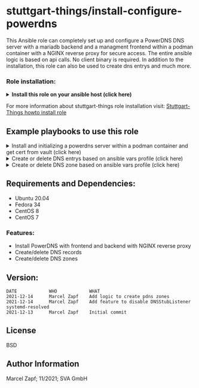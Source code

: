 # stuttgart-things/install-configure-powerdns

This Ansible role can completely set up and configure a PowerDNS DNS server with a mariadb backend and a managment frontend within a podman container with a NGINX reverse proxy for secure access. The entire ansible logic is based on api calls. No client binary is required.
In addition to the installation, this role can also be used to create dns entrys and much more.

### Role installation:
<details><summary><b>Install this role on your ansible host (click here)</b></summary>

```
cat <<EOF > /tmp/requirements.yaml
roles:
- src: git@codehub.sva.de:Lab/stuttgart-things/supporting-roles/install-configure-powerdns.git
  scm: git
- src: git@codehub.sva.de:Lab/stuttgart-things/supporting-roles/install-configure-vault.git
  scm: git
- src: git@codehub.sva.de:Lab/stuttgart-things/supporting-roles/install-requirements.git
  scm: git
- src: git@codehub.sva.de:Lab/stuttgart-things/supporting-roles/deploy-podman-container.git
  scm: git
- src: git@codehub.sva.de:Lab/stuttgart-things/supporting-roles/install-configure-podman.git
  scm: git

collections:
- name: containers.podman
  version: 1.6.1
- name: community.general
  version: 3.4.0
- name: community.crypto
  version: 1.7.1
- name: ansible.posix
  version: 1.2.0

EOF
ansible-galaxy install -r /tmp/requirements.yaml --force && ansible-galaxy collection install -r /tmp/requirements.yaml -f
```
</details>

For more information about stuttgart-things role installation visit: [Stuttgart-Things howto install role](https://codehub.sva.de/Lab/stuttgart-things/meta/documentation/doc-as-code/-/blob/master/howtos/howto-install-role.md)

## Example playbooks to use this role

<details><summary>Install and initializing a powerdns server within a podman container and get cert from vault (click here)</summary>

### Ansible command:
```
ansible-playbook -i inventory.ini playbook.yml
```

### Playbook: playbook.yml
```
---
- hosts: "powerdns-server"
  become: true

  vars:

    powerdns_install: true

    vault_ca_cert_role_name: labul.sva.de
    vault_url: "https://vault.labul.sva.de:8200"
    vault_token: "example-token-12345"

    vault_cert: true
  
  roles:
    - install-configure-powerdns
```

### Playbook: inventory.ini
```
[powerdns-server]
example.com
```
</details>

<details><summary>Create or delete DNS entrys based on ansible vars profile (click here)</summary>

### Ansible command:
```
ansible-playbook -i inventory.ini playbook.yml
```

### Playbook: playbook.yml
```
---
- hosts: "powerdns-server"

  vars:

    pdns_api_executor: localhost
    pdns_url: "https://ns-sthings.tiab.labda.sva.de:8443"
    pdns_token: "password123"

    entry_zone: "sthings.tiab.ssc.sva.de."
    pdns_create_record:
          - fqdn: "*.atalanta.sthings.tiab.ssc.sva.de."
            content: 10.100.136.242
            record_type: A
            zone: "{{ entry_zone }}"
            state: present
            ttl: 60
            note: Created with ansible
          - fqdn: "vault.sthings.tiab.ssc.sva.de."
            content: "vault-ssc.labul.sva.de."
            record_type: CNAME
            zone: "{{ entry_zone }}"
            state: present
            ttl: 60
            note: Created with ansible
  roles:
    - install-configure-powerdns
```

### Playbook: inventory.ini
```
[powerdns-server]
example.com
```
</details>

<details><summary>Create or delete DNS zone based on ansible vars profile (click here)</summary>

### Ansible command:
```
ansible-playbook -i inventory.ini playbook.yml
```

### Playbook: playbook.yml
```
---
- hosts: "powerdns-server"

  vars:

    pdns_api_executor: localhost
    pdns_url: "https://ns-sthings.tiab.labda.sva.de:8443"
    pdns_token: "password123"

    pdns_create_zone:
      - name: "sthings.tiab.ssc.sva.de."
        state: present
        kind: NATIVE
  roles:
    - install-configure-powerdns
```

### Playbook: inventory.ini
```
[powerdns-server]
example.com
```
</details>

## Requirements and Dependencies:
- Ubuntu 20.04
- Fedora 34
- CentOS 8
- CentOS 7

### Features:
- Install PowerDNS with frontend and backend with NGINX reverse proxy
- Create/delete DNS records
- Create/delete DNS zones

## Version:
```
DATE            WHO            WHAT
2021-12-14      Marcel Zapf    Add logic to create pdns zones
2021-12-14      Marcel Zapf    Add feature to disable DNSStubListener systemd-resolved
2021-12-13      Marcel Zapf    Initial commit
```

License
-------

BSD

Author Information
------------------

Marcel Zapf; 11/2021; SVA GmbH
